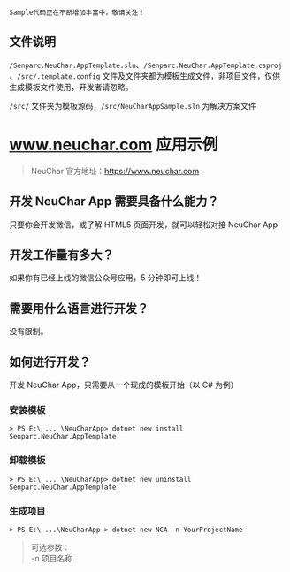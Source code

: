 `Sample代码正在不断增加丰富中，敬请关注！`

## 文件说明

`/Senparc.NeuChar.AppTemplate.sln`、`/Senparc.NeuChar.AppTemplate.csproj`、`/src/.template.config` 文件及文件夹都为模板生成文件，非项目文件，仅供生成模板文件使用，开发者请忽略。

`/src/` 文件夹为模板源码，`/src/NeuCharAppSample.sln` 为解决方案文件

# www.neuchar.com 应用示例

> NeuChar 官方地址：https://www.neuchar.com<br>

## 开发 NeuChar App 需要具备什么能力？
只要你会开发微信，或了解 HTML5 页面开发，就可以轻松对接 NeuChar App

## 开发工作量有多大？
如果你有已经上线的微信公众号应用，5 分钟即可上线！

## 需要用什么语言进行开发？
没有限制。

## 如何进行开发？

开发 NeuChar App，只需要从一个现成的模板开始（以 C# 为例）

### 安装模板

```
> PS E:\ ... \NeuCharApp> dotnet new install Senparc.NeuChar.AppTemplate
```

### 卸载模板

```
> PS E:\ ... \NeuCharApp> dotnet new uninstall Senparc.NeuChar.AppTemplate
```

### 生成项目

```
> PS E:\ ...\NeuCharApp > dotnet new NCA -n YourProjectName
```

> 可选参数：<br>
> -n 项目名称

